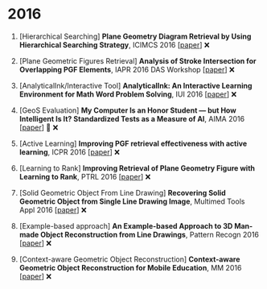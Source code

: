 # 2016

1. [Hierarchical Searching] **Plane Geometry Diagram Retrieval by Using Hierarchical Searching Strategy**, ICIMCS 2016 [[paper](https://dl.acm.org/doi/abs/10.1145/3007669.3007671)] :x:

2. [Plane Geometric Figures Retrieval] **Analysis of Stroke Intersection for Overlapping PGF Elements**, IAPR 2016 DAS Workshop [[paper](https://ieeexplore.ieee.org/abstract/document/7490125/)] :x:

3. [AnalyticalInk/Interactive Tool] **AnalyticalInk: An Interactive Learning Environment for Math Word Problem Solving**, IUI 2016 [[paper](https://dl.acm.org/doi/abs/10.1145/2856767.2856789)] :x:

4. [GeoS Evaluation] **My Computer Is an Honor Student — but How Intelligent Is It? Standardized Tests as a Measure of AI**, AIMA 2016 [[paper](https://ojs.aaai.org/aimagazine/index.php/aimagazine/article/view/2636)] :large_blue_circle: :x:

5. [Active Learning] **Improving PGF retrieval effectiveness with active learning**, ICPR 2016 [[paper](https://ieeexplore.ieee.org/abstract/document/7899787/)] :x:

6. [Learning to Rank] **Improving Retrieval of Plane Geometry Figure with Learning to Rank**, PTRL 2016 [[paper](https://www.sciencedirect.com/science/article/abs/pii/S0167865516301040)] :x:

7. [Solid Geometric Object From Line Drawing] **Recovering Solid Geometric Object from Single Line Drawing Image**, Multimed Tools Appl 2016 [[paper](https://link.springer.com/article/10.1007/s11042-015-2966-x)] :x:

8. [Example-based approach] **An Example-based Approach to 3D Man-made Object Reconstruction from Line Drawings**, Pattern Recogn 2016 [[paper](https://www.sciencedirect.com/science/article/pii/S0031320316301170)] :x:

9. [Context-aware Geometric Object Reconstruction] **Context-aware Geometric Object Reconstruction for Mobile Education**, MM 2016 [[paper](https://dl.acm.org/doi/abs/10.1145/2964284.2967244)] :x: